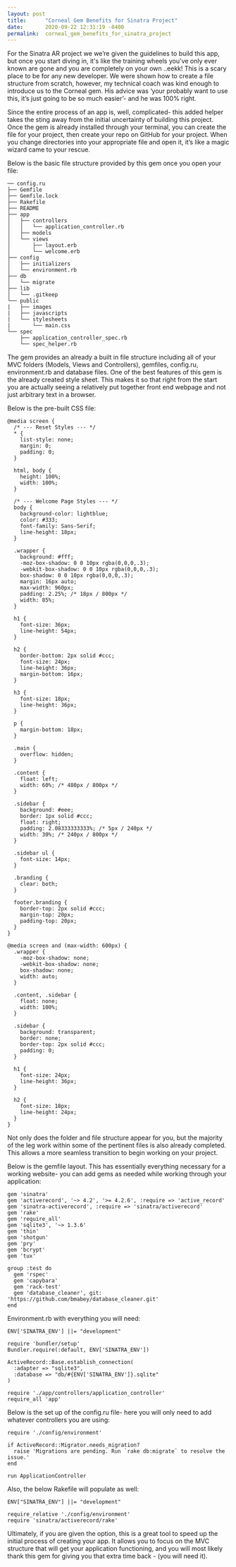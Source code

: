 ```yaml
---
layout: post
title:      "Corneal Gem Benefits for Sinatra Project"
date:       2020-09-22 12:31:19 -0400
permalink:  corneal_gem_benefits_for_sinatra_project
---
```



For the Sinatra AR project we we’re given the guidelines to build this app, but once you start diving in, it's like the training wheels you've only ever known are gone and you are completely on your own ..eekk!  This is a scary place to be for any new developer. We were shown how to create a file structure from scratch, however, my technical coach was kind enough to introduce us to the Corneal gem. His advice was ‘your probably want to use this, it’s just going to be so much easier’- and he was 100% right.

Since the entire process of an app is, well, complicated- this added helper takes the sting away from the initial uncertainty of building this project. Once the gem is already installed through your terminal, you can create the file for your project, then create your repo on GitHub for your project. When you change directories into your appropriate file and open it, it’s like a magic wizard came to your rescue.

Below is the basic file structure provided by this gem once you open your file:

```
── config.ru
├── Gemfile
├── Gemfile.lock
├── Rakefile
├── README
├── app
│   ├── controllers
│   │   └── application_controller.rb
│   ├── models
│   └── views
│       ├── layout.erb
│       └── welcome.erb
├── config
│   ├── initializers
│   └── environment.rb
├── db
│   └── migrate
├── lib
│   └── .gitkeep
└── public
|   ├── images
|   ├── javascripts
|   └── stylesheets
|       └── main.css
└── spec
    ├── application_controller_spec.rb
    └── spec_helper.rb
```

		
		
		
The gem provides an already a built in file structure including all of your MVC folders (Models, Views and Controllers), gemfiles, config.ru, environment.rb and database files.  One of the best features of this gem is the already created style sheet. This makes it so that right from the start you are actually seeing a relatively put together front end webpage and not just arbitrary text in a browser.

Below is the pre-built CSS file:

```
@media screen {
  /* --- Reset Styles --- */
  * {
    list-style: none;
    margin: 0;
    padding: 0;
  }

  html, body {
    height: 100%;
    width: 100%;
  }

  /* --- Welcome Page Styles --- */
  body {
    background-color: lightblue;
    color: #333;
    font-family: Sans-Serif;
    line-height: 18px;
  }

  .wrapper {
    background: #fff;
    -moz-box-shadow: 0 0 10px rgba(0,0,0,.3);
    -webkit-box-shadow: 0 0 10px rgba(0,0,0,.3);
    box-shadow: 0 0 10px rgba(0,0,0,.3);
    margin: 16px auto;
    max-width: 960px;
    padding: 2.25%; /* 18px / 800px */
    width: 85%;
  }

  h1 {
    font-size: 36px;
    line-height: 54px;
  }

  h2 {
    border-bottom: 2px solid #ccc;
    font-size: 24px;
    line-height: 36px;
    margin-bottom: 16px;
  }

  h3 {
    font-size: 18px;
    line-height: 36px;
  }

  p {
    margin-bottom: 18px;
  }

  .main {
    overflow: hidden;
  }

  .content {
    float: left;
    width: 60%; /* 480px / 800px */
  }

  .sidebar {
    background: #eee;
    border: 1px solid #ccc;
    float: right;
    padding: 2.08333333333%; /* 5px / 240px */
    width: 30%; /* 240px / 800px */
  }

  .sidebar ul {
    font-size: 14px;
  }

  .branding {
    clear: both;
  }

  footer.branding {
    border-top: 2px solid #ccc;
    margin-top: 20px;
    padding-top: 20px;
  }
}

@media screen and (max-width: 600px) {
  .wrapper {
    -moz-box-shadow: none;
    -webkit-box-shadow: none;
    box-shadow: none;
    width: auto;
  }

  .content, .sidebar {
    float: none;
    width: 100%;
  }

  .sidebar {
    background: transparent;
    border: none;
    border-top: 2px solid #ccc;
    padding: 0;
  }

  h1 {
    font-size: 24px;
    line-height: 36px;
  }

  h2 {
    font-size: 18px;
    line-height: 24px;
  }
}
```

Not only does the folder and file structure appear for you, but the majority of the leg work within some of the pertinent files is also already completed.  This allows a more seamless transition to begin working on your project.

Below is the gemfile layout.  This has essentially everything necessary for a working website- you can add gems as needed while working through your application:

```
gem 'sinatra'
gem 'activerecord', '~> 4.2', '>= 4.2.6', :require => 'active_record'
gem 'sinatra-activerecord', :require => 'sinatra/activerecord'
gem 'rake'
gem 'require_all'
gem 'sqlite3', '~> 1.3.6'
gem 'thin'
gem 'shotgun'
gem 'pry'
gem 'bcrypt'
gem 'tux'

group :test do
  gem 'rspec'
  gem 'capybara'
  gem 'rack-test'
  gem 'database_cleaner', git: 'https://github.com/bmabey/database_cleaner.git'
end
```



Environment.rb with everything you will need:

```
ENV['SINATRA_ENV'] ||= "development"

require 'bundler/setup'
Bundler.require(:default, ENV['SINATRA_ENV'])

ActiveRecord::Base.establish_connection(
  :adapter => "sqlite3",
  :database => "db/#{ENV['SINATRA_ENV']}.sqlite"
)

require './app/controllers/application_controller'
require_all 'app'
```



Below is the set up of the config.ru file- here you will only need to add whatever controllers you are using:

```
require './config/environment'

if ActiveRecord::Migrator.needs_migration?
  raise 'Migrations are pending. Run `rake db:migrate` to resolve the issue.'
end

run ApplicationController
```



Also, the below Rakefile will populate as well:

```
ENV["SINATRA_ENV"] ||= "development"

require_relative './config/environment'
require 'sinatra/activerecord/rake'
```


Ultimately, if you are given the option, this is a great tool to speed up the initial process of creating your app.  It allows you to focus on the MVC structure that will get your application functioning, and you will most likely thank this gem for giving you that extra time back - (you will need it).





